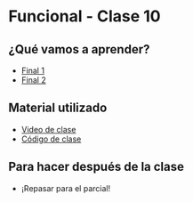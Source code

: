 # Funcional - Clase 10

## ¿Qué vamos a aprender?

* [Final 1](https://docs.google.com/document/d/1Uhtuga8xXxZOnSKhrxdpfILVPIpcD_Me8E0qRwi0dhU)
* [Final 2](https://docs.google.com/document/d/1FwEwvxF-lZffbdz2wSkU67uYs7GvjuGLPBx2I1N2u78)

## Material utilizado

* [Video de clase](https://youtu.be/gHcw1Sh0XTM)
* [Código de clase](https://github.com/pdep-st/seguimiento/blob/main/seguimiento/2025/funcional/practica/simulacro.hs)

## Para hacer después de la clase

* ¡Repasar para el parcial!
